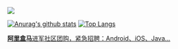 [![](https://komarev.com/ghpvc/?username=smuyyh&color=blueviolet)](https://github.com/smuyyh)

[![Anurag's github stats](https://github-readme-stats.vercel.app/api?username=smuyyh&theme=vue-dark&show_icons=true&show_icons=true&include_all_commits=true&hide_rank=false&hide=contribs)](https://github.com/smuyyh)
[![Top Langs](https://github-readme-stats.vercel.app/api/top-langs/?username=smuyyh&layout=compact)](https://github.com/smuyyh)

[**阿里盒马**进军社区团购，紧急招聘：Android、iOS、Java...](https://mp.weixin.qq.com/s/HJ0odFWtw41HgnOdhFFI2A)
